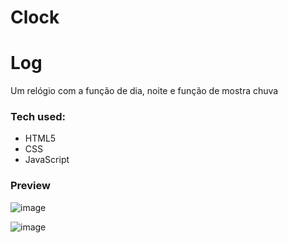 # Clock


 Log
===================
Um relógio com a função de dia, noite e função de mostra chuva 

### Tech used:
- HTML5
- CSS
- JavaScript

### Preview
![image](https://github.com/GiovanniDSouza/Clock/assets/80133913/09d4a86e-93c8-4e07-91ae-322fa0b0c87e)

![image](https://github.com/GiovanniDSouza/Clock/assets/80133913/774122e4-a5f8-47bc-906d-22b60f2d2495)

